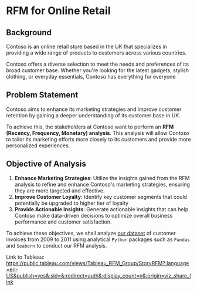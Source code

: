 # RFM for Online Retail

## Background

Contoso is an online retail store based in the UK that specializes in providing a wide range of products to customers across various countries.

Contoso offers a diverse selection to meet the needs and preferences of its broad customer base. Whether you're looking for the latest gadgets, stylish clothing, or everyday essentials, Contoso has everything for everyone

## Problem Statement

Contoso aims to enhance its marketing strategies and improve customer retention by gaining a deeper understanding of its customer base in UK. 

To achieve this, the stakeholders at Contoso want to perform an **RFM (Recency, Frequency, Monetary) analysis**. This analysis will allow Contoso to tailor its marketing efforts more closely to its customers and provide more personalized experiences.

## Objective of Analysis

1. **Enhance Marketing Strategies**: Utilize the insights gained from the RFM analysis to refine and enhance Contoso's marketing strategies, ensuring they are more targeted and effective.
2. **Improve Customer Loyalty**: Identify key customer segments that could potentially be upgraded to higher tier of loyalty
3. **Provide Actionable Insights**: Generate actionable insights that can help Contoso make data-driven decisions to optimize overall business performance and customer satisfaction.

To achieve these objectives, we shall analyze [our dataset](https://www.kaggle.com/code/ekrembayar/rfm-analysis-online-retail-ii/input?select=online_retail_II.xlsx) of customer invoices from 2009 to 2011 using analytical `Python` packages such as `Pandas` and `Seaborn` to conduct our RFM analysis.

Link to Tableau: https://public.tableau.com/views/Tableau_RFM_Group/StoryRFM?:language=en-US&publish=yes&:sid=&:redirect=auth&:display_count=n&:origin=viz_share_link
